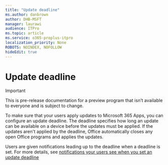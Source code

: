 ```yaml
---
title: "Update deadline"
ms.author: danbrown
author: DHB-MSFT
manager: laurawi
audience: ITPro
ms.topic: article
ms.service: o365-proplus-itpro
localization_priority: None
ROBOTS: NOINDEX, NOFOLLOW
hideEdit: true
---
```


# Update deadline

> [!IMPORTANT]
> This is pre-release documentation for a preview program that isn’t available to everyone and is subject to change.

To make sure that your users apply updates to Microsoft 365 Apps, you can configure an update deadline. The deadline specifies how long an update can be available on a device before the updates must be applied. If the updates aren't applied by the deadline, Office automatically closes any open Office programs and applies the updates.

Users are given notifications leading up to the deadline when a deadline is set. For more details, see [notifications your users see when you set an update deadline](https://docs.microsoft.com/en-us/deployoffice/end-user-update-notifications-microsoft-365-apps#notifications-your-users-see-when-you-set-an-update-deadline-for-microsoft-365-apps)
